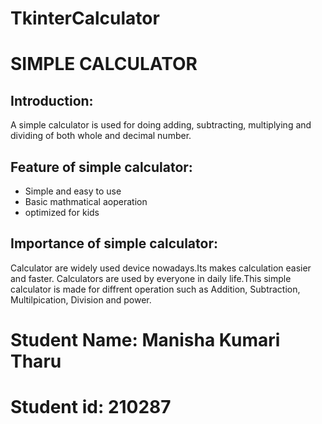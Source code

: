 # TkinterCalculator
# SIMPLE CALCULATOR
## Introduction:


A simple calculator is used for doing adding, subtracting, multiplying and dividing of both whole and decimal number.

## Feature of simple calculator:
* Simple and easy to use
* Basic mathmatical aoperation
* optimized for kids

## Importance of simple calculator:
Calculator are widely used device nowadays.Its makes calculation easier and faster. Calculators are used by everyone in daily life.This simple calculator is made for diffrent  operation such as Addition, Subtraction, Multilpication, Division and power. 



# Student Name: Manisha Kumari Tharu
# Student id: 210287

